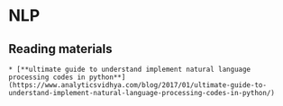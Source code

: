 # NLP


## Reading materials

    * [**ultimate guide to understand implement natural language processing codes in python**]                        (https://www.analyticsvidhya.com/blog/2017/01/ultimate-guide-to-understand-implement-natural-language-processing-codes-in-python/)

